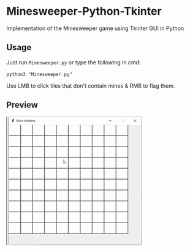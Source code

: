 # Minesweeper-Python-Tkinter
Implementation of the Minesweeper game using Tkinter GUI in Python

## Usage
Just run `Minesweeper.py` or type the following in cmd:
```
python3 "Minesweeper.py"
```
Use LMB to click tiles that don't contain mines & RMB to flag them.

## Preview

![](https://github.com/VaibhavSaini19/Minesweeper-Python-Tkinter/blob/master/preview.gif)
